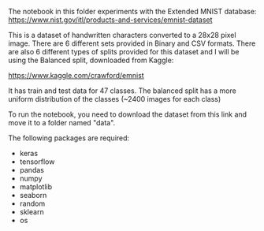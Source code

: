 The notebook in this folder experiments with the Extended MNIST database:
https://www.nist.gov/itl/products-and-services/emnist-dataset

This is a dataset of handwritten characters converted to a 28x28 pixel image. There are 6 different sets provided in Binary and CSV formats. There are also 6 different types of splits provided for this dataset and I will be using the Balanced split, downloaded from Kaggle:

https://www.kaggle.com/crawford/emnist

It has train and test data for 47 classes. The balanced split has a more uniform distribution of the classes (~2400 images for each class)

To run the notebook, you need to download the dataset from this link and move it to a folder named "data".

The following packages are required:
* keras
* tensorflow
* pandas
* numpy
* matplotlib
* seaborn
* random
* sklearn
* os
